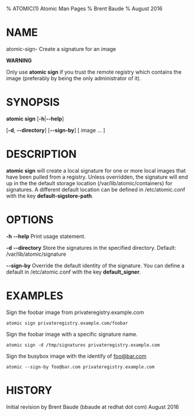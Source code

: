 % ATOMIC(1) Atomic Man Pages
% Brent Baude
% August 2016
# NAME
atomic-sign- Create a signature for an image

**WARNING**

Only use **atomic sign** if you trust the remote registry which contains the image
(preferably by being the only administrator of it).


# SYNOPSIS
**atomic sign**
[**-h**|**--help**]

[**-d**, **--directory**]
[**--sign-by**]
[ image ... ]

# DESCRIPTION
**atomic sign** will create a local signature for one or more local images that have 
been pulled from a registry. Unless overridden, the signature will end up in the 
the default storage location (/var/lib/atomic/containers) for signatures.  A different
default location can be defined in /etc/atomic.conf with the key **default-sigstore-path**.

# OPTIONS
**-h** **--help**
  Print usage statement.

**-d** **--directory**
  Store the signatures in the specified directory.  Default: /var/lib/atomic/signature
 

**--sign-by**
  Override the default identity of the signature. You can define a default in /etc/atomic.conf
  with the key **default_signer**.


# EXAMPLES
Sign the foobar image from privateregistry.example.com

    atomic sign privateregistry.example.com/foobar
    
Sign the foobar image with a specific signature name.

    atomic sign -d /tmp/signatures privateregistry.example.com

Sign the busybox image with the identify of foo@bar.com

    atomic --sign-by foo@bar.com privateregistry.example.com

# HISTORY
Initial revision by Brent Baude (bbaude at redhat dot com) August 2016
